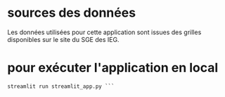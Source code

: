 # sources des données
Les données utilisées pour cette application sont issues des grilles disponibles sur le site du SGE des IEG. 

# pour exécuter l'application en local
```
streamlit run streamlit_app.py ```
